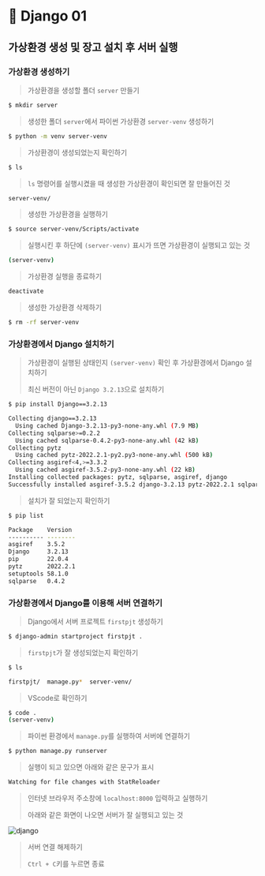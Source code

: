 # 🚀 Django 01

## 가상환경 생성 및 장고 설치 후 서버 실행

### 가상환경 생성하기

> 가상환경을 생성할 폴더 `server` 만들기
>
```bash
$ mkdir server
```

> 생성한 폴더 `server`에서 파이썬 가상환경 `server-venv` 생성하기
>
```bash
$ python -m venv server-venv
```

> 가상환경이 생성되었는지 확인하기
>
```bash
$ ls
```
> `ls` 명령어를 실행시켰을 때 생성한 가상환경이 확인되면 잘 만들어진 것
>
```bash
server-venv/
```

> 생성한 가상환경을 실행하기
>
```bash
$ source server-venv/Scripts/activate
```
> 실행시킨 후 하단에 `(server-venv)` 표시가 뜨면 가상환경이 실행되고 있는 것
```bash
(server-venv)
```

> 가상환경 실행을 종료하기
>
```bash
deactivate
```

> 생성한 가상환경 삭제하기
>
```bash
$ rm -rf server-venv
```

### 가상환경에서 Django 설치하기

> 가상환경이 실행된 상태인지 `(server-venv)` 확인 후 가상환경에서 Django 설치하기
>
> 최신 버전이 아닌 `Django 3.2.13`으로 설치하기
>
```bash
$ pip install Django==3.2.13
```
```bash
Collecting django==3.2.13
  Using cached Django-3.2.13-py3-none-any.whl (7.9 MB)
Collecting sqlparse>=0.2.2
  Using cached sqlparse-0.4.2-py3-none-any.whl (42 kB)
Collecting pytz
  Using cached pytz-2022.2.1-py2.py3-none-any.whl (500 kB)
Collecting asgiref<4,>=3.3.2
  Using cached asgiref-3.5.2-py3-none-any.whl (22 kB)
Installing collected packages: pytz, sqlparse, asgiref, django
Successfully installed asgiref-3.5.2 django-3.2.13 pytz-2022.2.1 sqlparse-0.4.2
```
> 설치가 잘 되었는지 확인하기
>
```bash
$ pip list
```
```bash
Package    Version
---------- --------
asgiref    3.5.2
Django     3.2.13
pip        22.0.4
pytz       2022.2.1
setuptools 58.1.0
sqlparse   0.4.2
```

### 가상환경에서 Django를 이용해 서버 연결하기

> Django에서 서버 프로젝트 `firstpjt` 생성하기
>
```bash
$ django-admin startproject firstpjt .
```

> `firstpjt`가 잘 생성되었는지 확인하기
>
```bash
$ ls
```
```bash
firstpjt/  manage.py*  server-venv/
```

> VScode로 확인하기
>
```bash
$ code .
(server-venv)
```

> 파이썬 환경에서 `manage.py`를 실행하여 서버에 연결하기
>
```bash
$ python manage.py runserver
```

> 실행이 되고 있으면 아래와 같은 문구가 표시
```bash
Watching for file changes with StatReloader
```

> 인터넷 브라우저 주소창에 `localhost:8000` 입력하고 실행하기
>
> 아래와 같은 화면이 나오면 서버가 잘 실행되고 있는 것
>
![django](https://wikidocs.net/images/page/72377/O_1-04_1.png)

> 서버 연결 해제하기
>
> `Ctrl + C`키를 누르면 종료